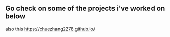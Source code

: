 ## Go check on some of the projects i've worked on below
also this https://chuezhang2278.github.io/
